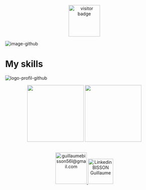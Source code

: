 <p  align="center">
  <img src="https://visitor-badge.glitch.me/badge?page_id=Gu21.Gu21" alt="visitor badge" width="100px"/>
</p>


![image-github](https://user-images.githubusercontent.com/79690181/143508591-30628af0-9ae3-4cc4-b623-e08d0f8cd982.gif)


# My skills
![logo-profil-github](https://user-images.githubusercontent.com/79690181/142406791-d55d3538-de63-4191-9d6f-465a994be51e.png)



<p align="center">
<img height="180em" src="https://github-readme-stats.vercel.app/apiGu21=Gu21&show_icons=true&hide_border=true&&count_private=true&include_all_commits=true"/>
<img height="180em" src="https : //github-readme-stats.vercel.app/api/top-langs/?Gu21=Gu21&exclude_repo=KNN-Image-Classification&show_icons=true&hide_border=true&layout=compact&langs_count=8"/>
</p>



<p align="center">
  <br/>
  <a href="mailto:guillaumebisson56@gmail.com?subject=Bonjour!">
  <img alt="guillaumebisson56l@gmail.com" height="100px" width="100px" src="https://encrypted-tbn0.gstatic.com/images?q=tbn:ANd9GcSlU9lQvRchXF7sWWM_W1Udd7-1_TRJponE4w&usqp=CAU" />
  </a>
  <a href="https://www.linkedin.com/in/guillaume-bisson-323067212/">
    <img alt="Linkedin BISSON Guillaume"  width="80px" src="https://upload.wikimedia.org/wikipedia/commons/thumb/c/ca/LinkedIn_logo_initials.png/600px-    LinkedIn_logo_initials.png" />
  </a>
</p>
